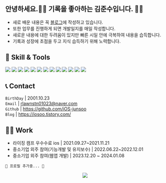 
## 안녕하세요.🙇🏻 기록을 좋아하는 김준수입니다. ✍🏼

- 새로 배운 내용은 꼭 [블로그](https://iosoo.tistory.com/)에 작성하고 있습니다.
- 또한 업무를 진행하게 되면 개발일지를 매일 작성합니다.
- 새로운 내용에 대한 두려움이 있지만 빠른 시일 안에 극복하여 내용을 습득합니다.
- 기록과 성장에 초점을 두고 지식 습득하기 위해 노력합니다.


## 🔨 **Skill & Tools**
<a href="https://git-scm.com/"><img src="https://img.shields.io/badge/Git-F05032?style=flat-square&logo=git&logoColor=white"/></a>
<a href="https://github.com/iOS-junsoo"><img src="https://img.shields.io/badge/GitHub-181717?style=flat-square&logo=GitHub&logoColor=white"/></a>
<a href="https://slack.com/intl/ko-kr/"><img src="https://img.shields.io/badge/Slack-4A154B?style=flat-square&logo=Slack&logoColor=white"/></a>
<a href="https://www.notion.so/ko-kr/product?utm_source=google&utm_campaign=10805039169&utm_medium=104440699817&utm_content=455555244419&utm_term=%EB%85%B8%EC%85%98&targetid=kwd-827502875973&gclid=Cj0KCQjw54iXBhCXARIsADWpsG8m3aUZ1guoDWiFm33rKjSY5EZDzkf2BoO3P7uHxKC0gbjC-tK8cJIaAiErEALw_wcB/"><img src="https://img.shields.io/badge/Notion-000000?style=flat-square&logo=Notion&logoColor=white"/></a>
<a href="https://developer.apple.com/kr/swift/"><img src="https://img.shields.io/badge/Swfit-FA7343?style=flat-square&logo=Swift&logoColor=white"/></a>
<a href="https://developer.apple.com/kr/xcode/"><img src="https://img.shields.io/badge/Xcode-147EFB?style=flat-square&logo=Xcode&logoColor=white"/></a>
<a href=""><img src="https://img.shields.io/badge/HTML5-E34F26?style=flat-square&logo=html5&logoColor=white"/></a>
<a href=""><img src="https://img.shields.io/badge/CSS3-1572B6?style=flat-square&logo=css3&logoColor=white"/></a>
<a href=""><img src="https://img.shields.io/badge/Bootstrapap-7952B3?style=flat-square&logo=bootstrap&logoColor=white"/></a>
<a href=""><img src="https://img.shields.io/badge/JavaScript-F7DF1E?style=flat-square&logo=javascript&logoColor=black"/></a>
<a href=""><img src="https://img.shields.io/badge/jQuery-0769AD?style=flat-square&logo=jQuery&logoColor=white"/></a>
<img src="https://img.shields.io/badge/java-007396?style=flat-square&logo=java&logoColor=white"/>
<img src="https://img.shields.io/badge/Spring-6DB33F?style=flat-square&logo=Spring&logoColor=white"/>







## 📞 Contact</br>
`BirthDay` | 2001.10.23</br>
`Email` | rlawnstn01023@naver.com</br>
`Github` | https://github.com/iOS-junsoo</br>
`Blog` | https://iosoo.tistory.com/


## 👷🏼 Work</br>
- 라이징 캠프 우수수료 ios | 2021.09.27~2021.11.21
- 중소기업 외주 참여(기능개발 및 유지보수) | 2022.06.22~2022.12.01
- 중소기업 외주 참여(웹앱 개발) | 2023.12.20 ~ 2024.01.08




```
🚧 프로필 추가중... 🚧
```

<div align=center><a href="https://hits.seeyoufarm.com"><img src="https://hits.seeyoufarm.com/api/count/incr/badge.svg?url=https%3A%2F%2Fgithub.com%2FiOS-junsoo&count_bg=%23823DC8&title_bg=%23555555&icon=&icon_color=%23E7E7E7&title=+visitors&edge_flat=false"/></a>  </div>
